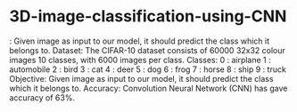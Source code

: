 # 3D-image-classification-using-CNN
: Given image as input to our model, it should predict the class which it belongs to.
Dataset: The CIFAR-10 dataset consists of 60000 32x32 colour images 10 classes, with 6000 images per class.
Classes: 
0 : airplane
1 : automobile
2 : bird
3 : cat
4 : deer
5 : dog
6 : frog
7 : horse
8 : ship
9 : truck
Objective: Given image as input to our model, it should predict the class which it belongs to.
Accuracy: Convolution Neural Network (CNN) has gave accuracy of 63%.
